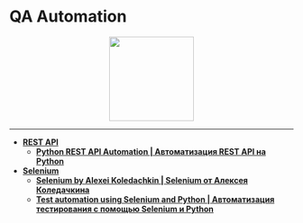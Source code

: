 # QA Automation

<div id="header" align="center">
  <img src="https://encrypted-tbn0.gstatic.com/images?q=tbn:ANd9GcTkGn9x-dWmqCgxntmVOzaZ_9xjDKDjUxp5yyP1SlQEMYVZ1q7C29tH5T_T8ODUJ7k1yK8&usqp=CAU" width="150"/>
</div>

---

- [**REST API**](https://github.com/vypiemzalyubov/qa-automation/tree/main/REST%20API)
  - [**Python REST API Automation | Автоматизация REST API на Python**](https://github.com/vypiemzalyubov/qa-automation/tree/main/REST%20API/Python%20REST%20API%20Automation)
- [**Selenium**](https://github.com/vypiemzalyubov/qa-automation/tree/main/Selenium)
  - [**Selenium by Alexei Koledachkin | Selenium от Алексея Коледачкина**](https://github.com/vypiemzalyubov/qa-automation/tree/main/Selenium/Selenium%20by%20Alexei%20Koledachkin)
  - [**Test automation using Selenium and Python | Автоматизация тестирования с помощью Selenium и Python**](https://github.com/vypiemzalyubov/qa-automation/tree/main/Selenium/Test%20automation%20using%20Selenium%20and%20Python)
